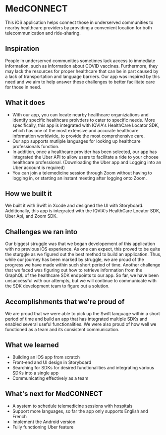 # MedCONNECT
This iOS application helps connect those in underserved communities to nearby healthcare providers by providing a convenient location for both telecommunication and ride-sharing.

## Inspiration
People in underserved communities sometimes lack access to immediate information, such as information about COVID vaccines. Furthermore, they may lack the resources for proper healthcare that can be in part caused by a lack of transportation and language barriers. Our app was inspired by this need and we aim to help answer these challenges to better facilitate care for those in need.

## What it does
- With our app, you can locate nearby healthcare organiziations and identify specific healthcare proivders to cater to specific needs. More specifically, this app is integrated with IQVIA's HealthCare Locator SDK, which has one of the most extensive and accurate healthcare information worldwide, to provide the most comprehensive care.
- Our app supports mutliple languages for looking up healthcare professionals function.
- In addition, once a healthcare provider has been selected, our app has integrated the Uber API to allow users to facilitate a ride to your choose healthcare professional. (Downloading the Uber app and Logging into an Uber account is required)
- You can join a telemedicine session through Zoom without having to logging in, or starting an instant meeting after logging onto Zoom.

## How we built it
We built it with Swift in Xcode and designed the UI with Storyboard. Additionally, this app is integrated with the IQVIA's HealthCare Locator SDK, Uber Api, and Zoom SDK.

## Challenges we ran into
Our biggest struggle was that we began developement of this application with no previous iOS experience. As one can expect, this proved to be quite the sturggle as we figured out the best method to build an application. Thus, while our journey has been marked by struggle, we are proud of the progress we have made within such short period of time. 
Another challenge that we faced was figuring out how to retrieve information from the GraphQL of the healthcare SDK endpoints to our app. So far, we have been unsuccessful with our attempts, but we will continue to communicate with the SDK development team to figure out a solution.

## Accomplishments that we're proud of
We are proud that we were able to pick up the Swift language within a short period of time and build an app that has integrated multiple SDKs and enabled several useful functionalities. We were also proud of how well we functioned as a team and its consistent communication.

## What we learned
- Building an iOS app from scratch
- Front-end and UI design in Storyboard
- Searching for SDKs for desired functionalities and integrating various SDKs into a single app
- Communicating effectively as a team


## What's next for MedCONNECT 
- A system to schedule telemedicine sessions with hospitals
- Support more languages, so far the app only supports English and French
- Implement the Android version
- Fully functioning Uber feature
